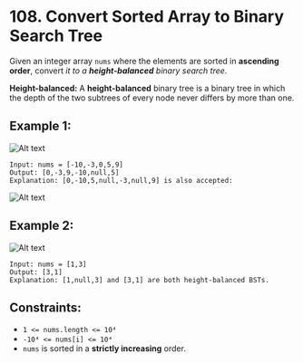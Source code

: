 # 108. Convert Sorted Array to Binary Search Tree

Given an integer array `nums` where the elements are sorted in **ascending order**, convert _it to a **height-balanced** binary search tree_.

**Height-balanced:** A **height-balanced** binary tree is a binary tree in which the depth of the two subtrees of every node never differs by more than one.

## Example 1:

![Alt text](https://assets.leetcode.com/uploads/2021/02/18/btree1.jpg)

```
Input: nums = [-10,-3,0,5,9]
Output: [0,-3,9,-10,null,5]
Explanation: [0,-10,5,null,-3,null,9] is also accepted:
```

![Alt text](https://assets.leetcode.com/uploads/2021/02/18/btree2.jpg)

## Example 2:

![Alt text](https://assets.leetcode.com/uploads/2021/02/18/btree.jpg)

```
Input: nums = [1,3]
Output: [3,1]
Explanation: [1,null,3] and [3,1] are both height-balanced BSTs.
```

## Constraints:

- `1 <= nums.length <= 10⁴`
- `-10⁴ <= nums[i] <= 10⁴`
- `nums` is sorted in a **strictly increasing** order.
